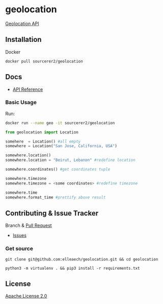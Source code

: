 # geolocation
[Geolocation API](https://hub.docker.com/r/sourcerer2/geolocation)

## Installation
Docker
``` shell script
docker pull sourcerer2/geolocation
```

## Docs
- [API Reference](https://github.com/elleaech/geolocation/blob/master/docs/location.md)

### Basic Usage
Run:
``` bash
docker run --name geo -it sourcerer2/geolocation
```

```python
from geolocation import Location

somehere  = Location() #all empty
somewhere = Location("San Jose, California, USA")

somewhere.location()
somewhere.location = "Beirut, Lebanon" #redefine location

somewhere.coordinates() #get coordinates tuple

somewhere.timezone
somewhere.timezone = <some coordinates> #redefine timezone

somewhere.time
somewhere.format_time #prettify above result

```

## Contributing & Issue Tracker
Branch & [Pull Request](https://github.com/elleaech/geolocation/pulls)
- [Issues](https://github.com/elleaech/geolocation/issues)

### Get source
```shell script
git clone git@github.com:elleaech/geolocation.git && cd geolocation

python3 -m virtualenv . && pip3 install -r requirements.txt
```

## License
[Apache License 2.0](https://github.com/elleaech/geolocation/blob/master/LICENSE)
